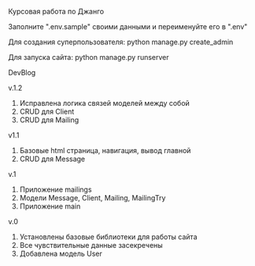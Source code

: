 Курсовая работа по Джанго

Заполните ".env.sample" своими данными и переименуйте его в ".env"

Для создания суперпользователя: python manage.py create_admin

Для запуска сайта: python manage.py runserver


DevBlog

v.1.2
1. Исправлена логика связей моделей между собой
2. CRUD для Client
3. CRUD для Mailing

v1.1
1. Базовые html страница, навигация, вывод главной
2. CRUD для Message

v.1
1. Приложение mailings
2. Модели Message, Client, Mailing, MailingTry
3. Приложение main

v.0
1. Установлены базовые библиотеки для работы сайта
2. Все чувствительные данные засекречены
3. Добавлена модель User